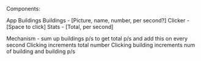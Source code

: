 Components:

App
  Buildings
    Buildings - [Picture, name, number, per second?]
  Clicker - [Space to click]
  Stats - [Total, per second]

Mechanism - sum up buildings p/s to get total p/s and add this on every second
Clicking increments total number
Clicking building increments num of building and building p/s
